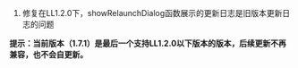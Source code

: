 1. 修复在LL1.2.0下，showRelaunchDialog函数展示的更新日志是旧版本更新日志的问题

**提示：当前版本（1.7.1）是最后一个支持LL1.2.0以下版本的版本，后续更新不再兼容，也不会自更新。**